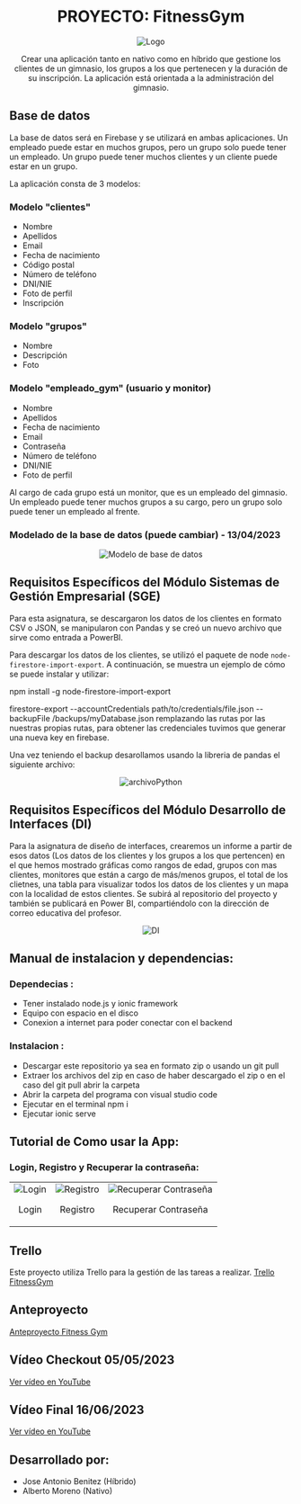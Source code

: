 <h1 align="center">PROYECTO: FitnessGym</h1>

<p align="center">
  <img src="Imagenes/logo.png" alt="Logo">
</p>

<p align="center">Crear una aplicación tanto en nativo como en híbrido que gestione los clientes de un gimnasio, los grupos a los que pertenecen y la duración de su inscripción. La aplicación está orientada a la administración del gimnasio.</p>

## Base de datos
La base de datos será en Firebase y se utilizará en ambas aplicaciones. Un empleado puede estar en muchos grupos, pero un grupo solo puede tener un empleado. Un grupo puede tener muchos clientes y un cliente puede estar en un grupo.

La aplicación consta de 3 modelos:

### Modelo "clientes"
- Nombre
- Apellidos
- Email
- Fecha de nacimiento
- Código postal
- Número de teléfono
- DNI/NIE
- Foto de perfil
- Inscripción

### Modelo "grupos"
- Nombre
- Descripción
- Foto

### Modelo "empleado_gym" (usuario y monitor)
- Nombre
- Apellidos
- Fecha de nacimiento
- Email
- Contraseña
- Número de teléfono
- DNI/NIE
- Foto de perfil

Al cargo de cada grupo está un monitor, que es un empleado del gimnasio. Un empleado puede tener muchos grupos a su cargo, pero un grupo solo puede tener un empleado al frente.

### Modelado de la base de datos (puede cambiar) - 13/04/2023
<p align="center">
  <img src="Imagenes/ModeloDB.png" alt="Modelo de base de datos">
</p>

## Requisitos Específicos del Módulo Sistemas de Gestión Empresarial (SGE)
Para esta asignatura, se descargaron los datos de los clientes en formato CSV o JSON, se manipularon con Pandas y se creó un nuevo archivo que sirve como entrada a PowerBI.

Para descargar los datos de los clientes, se utilizó el paquete de node `node-firestore-import-export`. A continuación, se muestra un ejemplo de cómo se puede instalar y utilizar:

npm install -g node-firestore-import-export

firestore-export --accountCredentials path/to/credentials/file.json --backupFile /backups/myDatabase.json remplazando las rutas por las nuestras propias rutas, para obtener las credenciales tuvimos que generar una nueva key en firebase.

Una vez teniendo el backup desarollamos usando la libreria de pandas el siguiente archivo:
<p align="center">
  <img src="Imagenes/ConvertirEnCSV.png" alt="archivoPython">
</p>

## Requisitos Específicos del Módulo Desarrollo de Interfaces (DI)
Para la asignatura de diseño de interfaces, crearemos un informe a partir de esos datos (Los datos de los clientes y los grupos a los que pertencen) en el que hemos mostrado gráficas como rangos de edad, grupos con mas clientes, monitores que están a cargo de más/menos grupos, el total de los clietnes, una tabla para visualizar todos los datos de los clientes y un mapa con la localidad de estos clientes. Se subirá al repositorio del proyecto y también se publicará en Power BI, compartiéndolo con la dirección de correo educativa del profesor.

<p align="center">
  <img src="Imagenes/PBI.png" alt="DI">
</p>


## Manual de instalacion y dependencias: 
 ### Dependecias :
 - Tener instalado node.js y ionic framework
 - Equipo con espacio en el disco
 - Conexion a internet para poder conectar con el backend
 
 ### Instalacion :
 - Descargar este repositorio ya sea en formato zip o usando un git pull
 - Extraer los archivos del zip en caso de haber descargado el zip o en el caso del git pull abrir la carpeta
 - Abrir la carpeta del programa con visual studio code
 - Ejecutar en el terminal npm i 
 - Ejecutar ionic serve


## Tutorial de Como usar la App:
  
 ### Login, Registro y Recuperar la contraseña:
 <table align="center">
  <tr>
    <td align="center">
      <img src="Imagenes/login.png" alt="Login">
      <p>Login</p>
    </td>
    <td align="center">
      <img src="Imagenes/registro.png" alt="Registro">
      <p>Registro</p>
    </td>
    <td align="center">
      <img src="Imagenes/recuperarPassword.png" alt="Recuperar Contraseña">
      <p>Recuperar Contraseña</p>
    </td>
  </tr>
</table>




## Trello
Este proyecto utiliza Trello para la gestión de las tareas a realizar.
[Trello FitnessGym](https://trello.com/b/bwXyty7u/fitnessgym)

## Anteproyecto
[Anteproyecto Fitness Gym](https://www.figma.com/file/kvU6qBh4NmjaGoooBiBPvJ/Anteproyecto-Fitness-Gym?node-id=0%3A1&t=e7FTqe0I8Yq6Mbhf-1)

## Vídeo Checkout 05/05/2023
[Ver vídeo en YouTube](https://www.youtube.com/watch?v=go-7G-VvBFE)

## Vídeo Final 16/06/2023
[Ver vídeo en YouTube](https://www.youtube.com/watch?v=go-7G-VvBFE)
## Desarrollado por:
- Jose Antonio Benitez (Híbrido)
- Alberto Moreno (Nativo)
